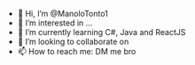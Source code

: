 - 👋 Hi, I’m @ManoloTonto1
- 👀 I’m interested in ...
- 🌱 I’m currently learning C#, Java and ReactJS
- 💞️ I’m looking to collaborate on 
- 📫 How to reach me: DM me bro

<!---
ManoloTonto1/ManoloTonto1 is a ✨ special ✨ repository because its `README.md` (this file) appears on your GitHub profile.
You can click the Preview link to take a look at your changes.
--->
